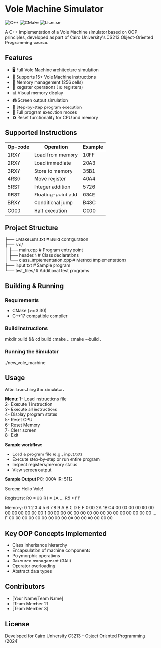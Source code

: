 # Vole Machine Simulator

![C++](https://img.shields.io/badge/C++-17-blue?logo=c%2B%2B)
![CMake](https://img.shields.io/badge/CMake-3.30-brightgreen)
![License](https://img.shields.io/badge/License-MIT-lightgrey)

A C++ implementation of a Vole Machine simulator based on OOP principles, developed as part of Cairo University's CS213 Object-Oriented Programming course.

## Features

- 🖥️ Full Vole Machine architecture simulation
- 📝 Supports 15+ Vole Machine instructions
- 🧠 Memory management (256 cells)
- 🔢 Register operations (16 registers)
- 📊 Visual memory display
- 🖨️ Screen output simulation
- 🚦 Step-by-step program execution
- 🔄 Full program execution modes
- ♻️ Reset functionality for CPU and memory

## Supported Instructions

| Op-code | Operation           | Example |
|--------|----------------------|---------|
| 1RXY   | Load from memory     | 10FF    |
| 2RXY   | Load immediate       | 20A3    |
| 3RXY   | Store to memory      | 35B1    |
| 4RS0   | Move register        | 40A4    |
| 5RST   | Integer addition     | 5726    |
| 6RST   | Floating-point add   | 634E    |
| BRXY   | Conditional jump     | B43C    |
| C000   | Halt execution       | C000    |

## Project Structure

├── CMakeLists.txt         # Build configuration  
├── src/  
│   ├── main.cpp           # Program entry point  
│   ├── header.h           # Class declarations  
│   └── class_implementation.cpp  # Method implementations  
├── input.txt              # Sample program  
└── test_files/            # Additional test programs

## Building & Running

### Requirements
- CMake (>= 3.30)
- C++17 compatible compiler

### Build Instructions
mkdir build && cd build cmake .. cmake --build .

### Running the Simulator
./new_vole_machine


## Usage

After launching the simulator:

**Menu:**
1- Load instructions file  
2- Execute 1 instruction  
3- Execute all instructions  
4- Display program status  
5- Reset CPU  
6- Reset Memory  
7- Clear screen  
8- Exit  

**Sample workflow:**
- Load a program file (e.g., input.txt)  
- Execute step-by-step or run entire program  
- Inspect registers/memory status  
- View screen output  

**Sample Output**
PC: 000A
IR: 5112

Screen: Hello Vole!

Registers:
R0 = 00
R1 = 2A
...
R5 = FF

Memory:
      0  1  2  3  4  5  6  7  8  9  A  B  C  D  E  F
0     00 2A 1B C4 00 00 00 00 00 00 00 00 00 00 00 00
1     00 00 00 00 00 00 00 00 00 00 00 00 00 00 00 00
...
F     00 00 00 00 00 00 00 00 00 00 00 00 00 00 00 00


## Key OOP Concepts Implemented

- Class inheritance hierarchy  
- Encapsulation of machine components  
- Polymorphic operations  
- Resource management (RAII)  
- Operator overloading  
- Abstract data types  

## Contributors

- [Your Name/Team Name]  
- [Team Member 2]  
- [Team Member 3]  

## License
Developed for Cairo University CS213 - Object Oriented Programming (2024)
